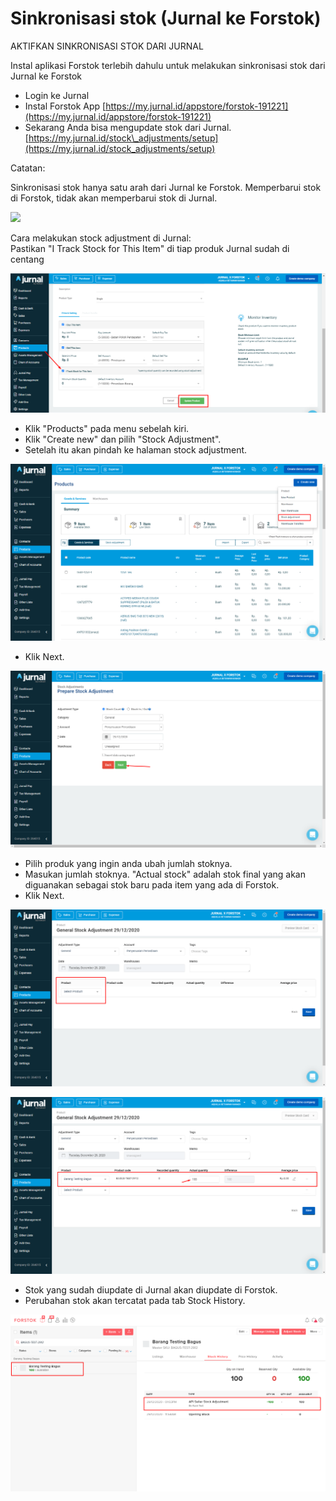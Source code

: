 # Sinkronisasi stok \(Jurnal ke Forstok\)

AKTIFKAN SINKRONISASI STOK DARI JURNAL

Instal aplikasi Forstok terlebih dahulu untuk melakukan sinkronisasi stok dari Jurnal ke Forstok

* Login ke Jurnal 
* Instal Forstok App [https://my.jurnal.id/appstore/forstok-191221](https://my.jurnal.id/appstore/forstok-191221)
* Sekarang Anda bisa mengupdate stok dari Jurnal. [https://my.jurnal.id/stock\_adjustments/setup](https://my.jurnal.id/stock_adjustments/setup)

Catatan: 

Sinkronisasi stok hanya satu arah dari Jurnal ke Forstok. Memperbarui stok di Forstok, tidak akan memperbarui stok di Jurnal.

![](https://lh4.googleusercontent.com/s-qk55n2qaVThrjPYVAW_53xqS9uF0lxg3LepelY864t-ZJUM1_XDVc91fqCoCrGeA1GZsIJuvCRs0evrFq7ozf4Ik4lRNqfx9q1uq76ZjcZT42NdTv5-23li0oOLV9GmnXrfRRgoKQ)

Cara melakukan stock adjustment di Jurnal:  
Pastikan "I Track Stock for This Item" di tiap produk Jurnal sudah di centang

![](../../../.gitbook/assets/image%20%28433%29.png)

* Klik "Products" pada menu sebelah kiri.
* Klik "Create new" dan pilih "Stock Adjustment".
* Setelah itu akan pindah ke halaman stock adjustment.

![](../../../.gitbook/assets/image-20201229-055839.png)

* Klik Next.

![](../../../.gitbook/assets/image-20201229-060041.png)

* Pilih produk yang ingin anda ubah jumlah stoknya.
* Masukan jumlah stoknya. "Actual stock" adalah stok final yang akan diguanakan sebagai stok baru pada item yang ada di Forstok.
* Klik Next.

![](../../../.gitbook/assets/image-20201229-060159%20%281%29.png)

![](../../../.gitbook/assets/image-20201229-060258.png)

* Stok yang sudah diupdate di Jurnal akan diupdate di Forstok.
* Perubahan stok akan tercatat pada tab Stock History.

![](../../../.gitbook/assets/image-20201229-060433.png)

